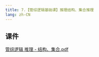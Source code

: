 ```yaml
---
title: 7.【管综逻辑基础课】推理结构、集合推理
lang: zh-CN
---
```


## 课件
[管综逻辑 推理 - 结构、集合.pdf](..%2F..%2Fpublic%2Flogic%2F1.%E9%80%BB%E8%BE%91-%E5%9F%BA%E7%A1%80%E7%9F%A5%E8%AF%86%2F7.%E3%80%90%E7%AE%A1%E7%BB%BC%E9%80%BB%E8%BE%91%E5%9F%BA%E7%A1%80%E8%AF%BE%E3%80%91%E6%8E%A8%E7%90%86%E7%BB%93%E6%9E%84%E3%80%81%E9%9B%86%E5%90%88%E6%8E%A8%E7%90%86%2F%E7%AE%A1%E7%BB%BC%E9%80%BB%E8%BE%91%20%E6%8E%A8%E7%90%86%20-%20%E7%BB%93%E6%9E%84%E3%80%81%E9%9B%86%E5%90%88.pdf)







